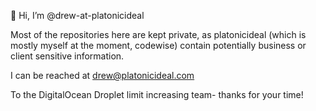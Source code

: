 👋 Hi, I’m @drew-at-platonicideal

Most of the repositories here are kept private, as platonicideal (which is mostly myself at the moment, codewise) contain potentially business or client sensitive information.

I can be reached at drew@platonicideal.com

To the DigitalOcean Droplet limit increasing team- thanks for your time!

<!---
drew-at-platonicideal/drew-at-platonicideal is a ✨ special ✨ repository because its `README.md` (this file) appears on your GitHub profile.
You can click the Preview link to take a look at your changes.
--->
